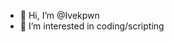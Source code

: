 - 👋 Hi, I’m @Ivekpwn
- 👀 I’m interested in coding/scripting


<!---
Ivekpwn/Ivekpwn is a ✨ special ✨ repository because its `README.md` (this file) appears on your GitHub profile.
You can click the Preview link to take a look at your changes.
--->
